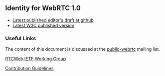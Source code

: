 ## Identity for WebRTC 1.0

* [Latest published editor's draft at github](https://w3c.github.io/webrtc-identity/identity.html)
* [Latest W3C published version](http://www.w3.org/TR/webrtc-identity/)

### Useful Links

The content of this document is discussed at the
[public-webrtc](http://lists.w3.org/Archives/Public/public-webrtc/)
mailing list.

[RTCWeb IETF Working Group](https://tools.ietf.org/wg/rtcweb/)

[Contribution Guidelines](CONTRIBUTING.md)
